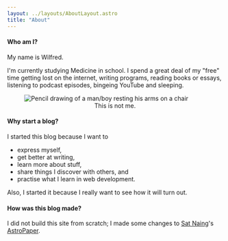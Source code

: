 ```yaml
---
layout: ../layouts/AboutLayout.astro
title: "About"
---
```


#### Who am I?

My name is Wilfred.

I'm currently studying Medicine in school. I spend a great deal of my "free" time getting lost on the internet, writing programs, reading books or essays, listening to podcast episodes, bingeing YouTube and sleeping.

<div>
  <figure>
    <img src="/assets/picture.jpg" class="sm:w-1/2 mx-auto" alt="Pencil drawing of a man/boy resting his arms on a chair">
    <figcaption style="text-align: center">This is not me.</figcaption>
  </figure>
</div>

#### Why start a blog?

I started this blog because I want to

- express myself,
- get better at writing,
- learn more about stuff,
- share things I discover with others, and
- practise what I learn in web development.

Also, I started it because I really want to see how it will turn out.

#### How was this blog made?

I did not build this site from scratch; I made some changes to [Sat Naing](https://github.com/satnaing)'s [AstroPaper](https://astro.build/themes/details/astro-paper/).
